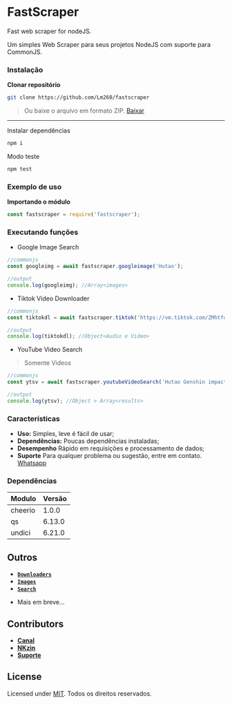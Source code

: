 # FastScraper
Fast web scraper for nodeJS.

Um simples Web Scraper para seus projetos NodeJS com suporte para CommonJS. 

### Instalação

**Clonar repositório**

```sh
git clone https://github.com/Lm260/fastscraper
```
> Ou baixe o arquivo em formato ZIP. [Baixar](https://github.com/Lm260/fastscraper/archive/refs/heads/main.zip)
------------------

Instalar dependências

```sh
npm i
```

Modo teste

```sh
npm test
```

### Exemplo de uso

**Importando o módulo**

```js
const fastscraper = require('fastscraper');
```

### Executando funções

- Google Image Search

```js
//commonjs
const googleimg = await fastscraper.googleimage('Hutao');

//output
console.log(googleimg); //Array<images>
```

- Tiktok Video Downloader

```js
//commonjs
const tiktokdl = await fastscraper.tiktok('https://vm.tiktok.com/ZMhtfdnEr/');

//output
console.log(tiktokdl); //Object<Audio e Video>
```

- YouTube Video Search 
> Somente Videos

```js
//commonjs
const ytsv = await fastscraper.youtubeVideoSearch('Hutao Genshin impact');

//output
console.log(ytsv); //Object > Array<results>
```

### Características

- **Uso:** Simples, leve é fácil de usar;
- **Dependências:** Poucas dependências instaladas;
- **Desempenho** Rápido em requisições e processamento de dados;
- **Suporte** Para qualquer problema ou sugestão, entre em contato. [Whatsapp](https://chat.whatsapp.com/CMcAAljSWZhHWyssMJFCp8)

### Dependências

| Modulo          | Versão
| :----------------- | :------------------------- | 
| cheerio            | 1.0.0
| qs               | 6.13.0
| undici            | 6.21.0

## Outros
* [__`Downloaders`__](./src/downloader-scraper/scripts)
* [__`Images`__](./src/images-scraper/scripts)
* [__`Search`__](./src/search-scraper/scripts)

- Mais em breve...

## Contributors
* [__Canal__](https://whatsapp.com/channel/0029ValLKgUAO7RCUU0dO03k)
* [__NKzin__](https://github.com/NKzin)
* [__Suporte__](https://chat.whatsapp.com/CMcAAljSWZhHWyssMJFCp8)

## License

Licensed under [MIT](./LICENSE).
Todos os direitos reservados.
